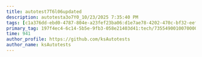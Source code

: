 ```yaml
---
title: autotest7T6l06updated
description: autotesta3o7Y0_10/23/2025 7:35:40 PM
tags: [c1a376dd-ebd0-4787-804e-a23fef23ba06:d1e7ae78-4202-470c-bf32-eef58f395288/9fa7ee94-dd61-4dcb-bd6f-d6fce4c53cf5]
primary_tag: 197f4ec4-6c14-5b5e-9fb3-058e21403d41:tech/73554900100700000996/67838200100800006287
time: 941
author_profile: https://github.com/ksAutotests
author_name: ksAutotests
---
```

